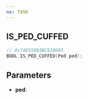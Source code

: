 ```yaml
---
ns: TASK
---
```

## IS_PED_CUFFED

```c
// 0x74E559B3BC910685
BOOL IS_PED_CUFFED(Ped ped);
```

## Parameters
* **ped**:
